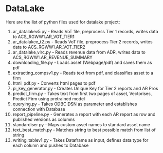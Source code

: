 # DataLake

Here are the list of python files used for datalake project:

1. ar_datalakev5.py - Reads VoT file, preprocess Tier 1 records, writes data to ACS_RGWW1.AR_VOT_TIER1
2. ar_datalakee_t2.py - Reads VoT file, preprocess Tier 2 records, writes data to ACS_RGWW1.AR_VOT_TIER2
3. ar_datalake_vlrc.py - Reads revenue data from ADR, writes data to ACS_RGWW1.AR_REVENUE_SUMMARY
4. downloading_file.py - Loads asset (Webpage/pdf) and saves them as pdf
5. extracting_compsv1.py - Reads text from pdf, and classifies asset to a firm
6. html_pdf.py - Converts html pages to pdf
7. pi_key_generator.py - Creates Unique Key for Tier 2 reports and AR Pros
8. predict_firm.py - Takes text from first two pages of asset, Vectorises, Predict Firm using pretrained model
9. querying.py - Takes ODBC DSN as parameter and establishes connection with Database
10. report_pipeline.py - Generates a report with each AR report as row and published versions as columns 
11. standardiser.py - Maps custom asset names to standard asset name
12. text_best_match.py - Matches string to best possible match from list of string
13. writing_tablev1.py - Takes Dataframe as input, defines data type for each column and pushes to Database 
